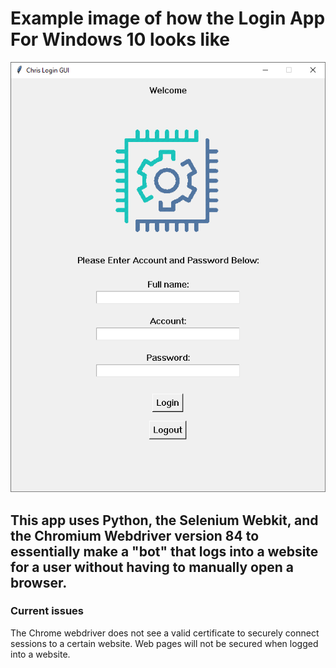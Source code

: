 # Example image of how the Login App For Windows 10 looks like

![example](example.png)

## This app uses Python, the Selenium Webkit, and the Chromium Webdriver version 84 to essentially make a "bot" that logs into a website for a user without having to manually open a browser.

### Current issues

The Chrome webdriver does not see a valid certificate to securely connect sessions to a certain website. Web pages will not be secured when logged into a website.



